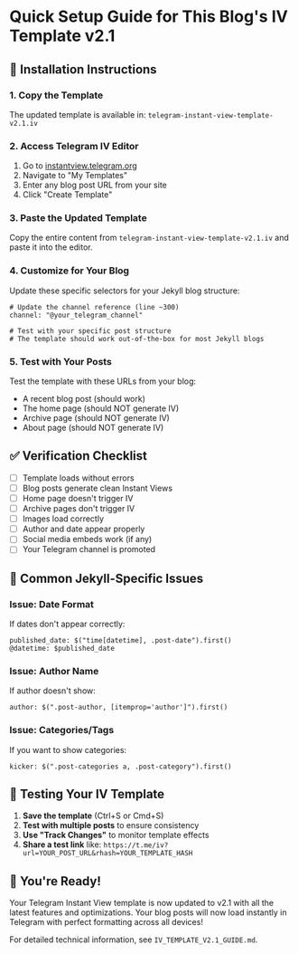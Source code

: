 # Quick Setup Guide for This Blog's IV Template v2.1

## 🚀 Installation Instructions

### 1. Copy the Template
The updated template is available in: `telegram-instant-view-template-v2.1.iv`

### 2. Access Telegram IV Editor
1. Go to [instantview.telegram.org](https://instantview.telegram.org/)
2. Navigate to "My Templates"
3. Enter any blog post URL from your site
4. Click "Create Template"

### 3. Paste the Updated Template
Copy the entire content from `telegram-instant-view-template-v2.1.iv` and paste it into the editor.

### 4. Customize for Your Blog
Update these specific selectors for your Jekyll blog structure:

```
# Update the channel reference (line ~300)
channel: "@your_telegram_channel"

# Test with your specific post structure
# The template should work out-of-the-box for most Jekyll blogs
```

### 5. Test with Your Posts
Test the template with these URLs from your blog:
- A recent blog post (should work)
- The home page (should NOT generate IV)
- Archive page (should NOT generate IV)
- About page (should NOT generate IV)

## ✅ Verification Checklist

- [ ] Template loads without errors
- [ ] Blog posts generate clean Instant Views
- [ ] Home page doesn't trigger IV
- [ ] Archive pages don't trigger IV
- [ ] Images load correctly
- [ ] Author and date appear properly
- [ ] Social media embeds work (if any)
- [ ] Your Telegram channel is promoted

## 🐛 Common Jekyll-Specific Issues

### Issue: Date Format
If dates don't appear correctly:
```
published_date: $("time[datetime], .post-date").first()
@datetime: $published_date
```

### Issue: Author Name
If author doesn't show:
```
author: $(".post-author, [itemprop='author']").first()
```

### Issue: Categories/Tags
If you want to show categories:
```
kicker: $(".post-categories a, .post-category").first()
```

## 📱 Testing Your IV Template

1. **Save the template** (Ctrl+S or Cmd+S)
2. **Test with multiple posts** to ensure consistency
3. **Use "Track Changes"** to monitor template effects
4. **Share a test link** like: `https://t.me/iv?url=YOUR_POST_URL&rhash=YOUR_TEMPLATE_HASH`

## 🎉 You're Ready!

Your Telegram Instant View template is now updated to v2.1 with all the latest features and optimizations. Your blog posts will now load instantly in Telegram with perfect formatting across all devices!

For detailed technical information, see `IV_TEMPLATE_V2.1_GUIDE.md`.
